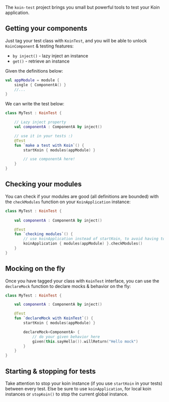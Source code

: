 

The `koin-test` project brings you small but powerful tools to test your Koin application.

## Getting your components

Just tag your test class with `KoinTest`, and you will be able to unlock `KoinComponent` & testing features:

* `by inject()` - lazy inject an instance
* `get()` - retrieve an instance

Given the definitions below:

```kotlin
val appModule = module {
    single { ComponentA() }
    //...
}
```

We can write the test below:

```kotlin
class MyTest : KoinTest {

    // Lazy inject property
    val componentA : ComponentA by inject()

    // use it in your tests :)
    @Test
    fun `make a test with Koin`() {
        startKoin { modules(appModule) }

        // use componentA here!
    }
}
```

## Checking your modules

You can check if your modules are good (all definitions are bounded) with the `checkModules` function on your `KoinApplication` instance:

```kotlin
class MyTest : KoinTest {
    
    val componentA : ComponentA by inject()

    @Test
    fun `checking modules`() {
        // use koinApplication instead of startKoin, to avoid having to close Koin after each test
        koinApplication { modules(appModule) }.checkModules()
    }
}
```

## Mocking on the fly

Once you have tagged your class with `KoinTest` interface, you can use the `declareMock` function to declare mocks & behavior on the fly:

```kotlin
class MyTest : KoinTest {

    val componentA : ComponentA by inject()

    @Test
    fun `declareMock with KoinTest`() {
        startKoin { modules(appModule) }

        declareMock<ComponentA> {
            // do your given behavior here
            given(this.sayHello()).willReturn("Hello mock")
        }
    }
}
```

## Starting & stopping for tests

Take attention to stop your koin instance (if you use `startKoin` in your tests) between every test. Else be sure to use `koinApplication`, for local koin instances or `stopKoin()` to stop the current global instance.

